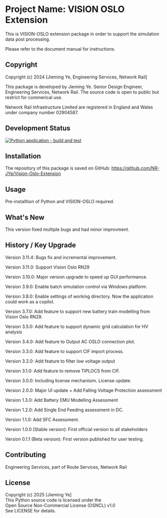 # Project Name: VISION OSLO Extension

This is VISION-OSLO extension package in order to support the simulation data post processing.

Please refer to the document manual for instructions.

## Copyright

Copyright (c) 2024 [Jieming Ye, Engineering Services, Network Rail]

This package is developed by Jieming Ye. Senior Design Engineer, Engineering Services, Network Rail.
The source code is open to public but restrict for commerical use.

Network Rail Infrastructure Limited are registered in England and Wales under company number 02904587.

## Development Status
[![Python application - build and test](https://github.com/NR-JYe/Vision-Oslo-Extension/actions/workflows/py_app_test.yml/badge.svg)](https://github.com/NR-JYe/Vision-Oslo-Extension/actions/workflows/py_app_test.yml)

## Installation
The repository of this package is saved on GitHub:
https://github.com/NR-JYe/Vision-Oslo-Extension

## Usage
Pre-installtion of Python and VISION-OSLO required.

## What's New

This version fixed multiple bugs and had minor improvment.

## History / Key Upgrade
Version 3.11.4: Bugs fix and incremental improvement.

Version 3.11.0: Support Vision Oslo RN29

Version 3.10.0: Major version upgrade to speed up GUI performance.

Version 3.9.0: Enable batch simulation control via Windows platform.

Version 3.8.0: Enable settings of working directory. Now the application could work as a copilot.

Version 3.7.0: Add feature to support new battery train modelling from Vision Oslo RN29.

Version 3.5.0: Add feature to support dynamic grid calculation for HV analysis

Version 3.4.0: Add feature to Output AC OSLO connection plot.

Version 3.3.0: Add feature to support CIF import process.

Version 3.2.0: Add feature to filter low voltage output

Version 3.1.0: Add feature to remove TIPLOCS from CIF.

Version 3.0.0: Including license mechanisim. License update.

Version 2.0.0: Major UI update + Add Falling Voltage Protection assessment

Version 1.3.0: Add Battery EMU Modelling Assessment

Version 1.2.0: Add Single End Feeding assessment in DC.

Version 1.1.0: Add SFC Assessment.

Version 1.0.0 (Stable version): First official version to all stakeholders

Version 0.1.1 (Beta version): First version published for user testing.

## Contributing
Engineering Services, part of Route Services, Network Rail

## License
Copyright (c) 2025 [Jieming Ye]  
This Python source code is licensed under the  
Open Source Non-Commercial License (OSNCL) v1.0  
See LICENSE for details.
